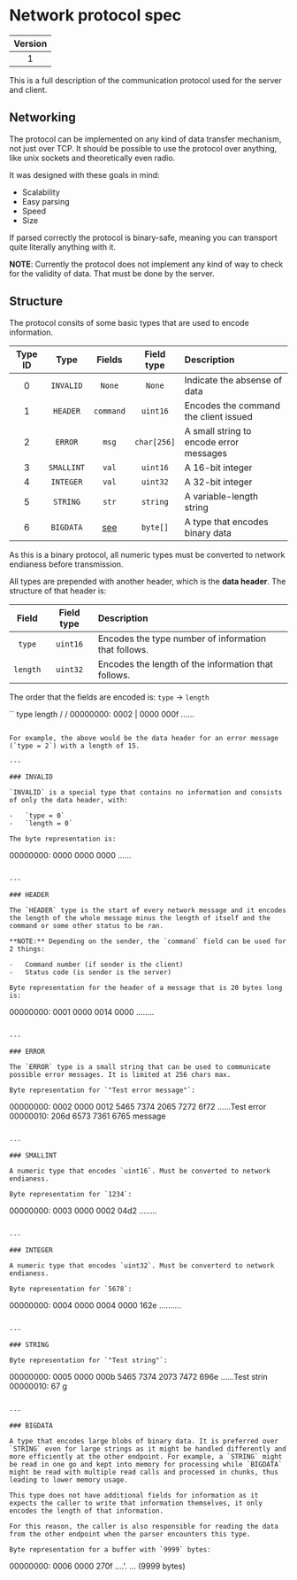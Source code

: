 # Network protocol spec

| Version |
| :-----: |
|    1    |

This is a full description of the communication protocol used for the server and client.

## Networking

The protocol can be implemented on any kind of data transfer mechanism, not just over TCP. It should be possible to use the protocol over anything, like unix sockets and theoretically even radio.

It was designed with these goals in mind:

-   Scalability
-   Easy parsing
-   Speed
-   Size

If parsed correctly the protocol is binary-safe, meaning you can transport quite literally anything with it.

**NOTE**: Currently the protocol does not implement any kind of way to check for the validity of data. That must be done by the server.

## Structure

The protocol consits of some basic types that are used to encode information.

| Type ID |    Type    |     Fields      | Field type  | Description                             |
| :-----: | :--------: | :-------------: | :---------: | :-------------------------------------- |
|    0    | `INVALID`  |     `None`      |   `None`    | Indicate the absense of data            |
|    1    |  `HEADER`  |    `command`    |  `uint16`   | Encodes the command the client issued   |
|    2    |  `ERROR`   |      `msg`      | `char[256]` | A small string to encode error messages |
|    3    | `SMALLINT` |      `val`      |  `uint16`   | A 16-bit integer                        |
|    4    | `INTEGER`  |      `val`      |  `uint32`   | A 32-bit integer                        |
|    5    |  `STRING`  |      `str`      |  `string`   | A variable-length string                |
|    6    | `BIGDATA`  | [see](#bigdata) |  `byte[]`   | A type that encodes binary data         |

As this is a binary protocol, all numeric types must be converted to network endianess before transmission.

All types are prepended with another header, which is the **data header**. The structure of that header is:

|  Field   | Field type | Description                                          |
| :------: | :--------: | :--------------------------------------------------- |
|  `type`  |  `uint16`  | Encodes the type number of information that follows. |
| `length` |  `uint32`  | Encodes the length of the information that follows.  |

The order that the fields are encoded is: `type` -> `length`

``
          type    length
           \/       \/
00000000: 0002 | 0000 000f                           ......
```

For example, the above would be the data header for an error message (`type = 2`) with a length of 15.

---

### INVALID

`INVALID` is a special type that contains no information and consists of only the data header, with:

-   `type = 0`
-   `length = 0`

The byte representation is:

```
00000000: 0000 0000 0000                           ......
```

---

### HEADER

The `HEADER` type is the start of every network message and it encodes the length of the whole message minus the length of itself and the command or some other status to be ran.

**NOTE:** Depending on the sender, the `command` field can be used for 2 things:

-   Command number (if sender is the client)
-   Status code (is sender is the server)

Byte representation for the header of a message that is 20 bytes long is:

```
00000000: 0001 0000 0014 0000                      ........
```

---

### ERROR

The `ERROR` type is a small string that can be used to communicate possible error messages. It is limited at 256 chars max.

Byte representation for `"Test error message"`:

```
00000000: 0002 0000 0012 5465 7374 2065 7272 6f72  ......Test error
00000010: 206d 6573 7361 6765                       message
```

---

### SMALLINT

A numeric type that encodes `uint16`. Must be converted to network endianess.

Byte representation for `1234`:

```
00000000: 0003 0000 0002 04d2                      ........
```

---

### INTEGER

A numeric type that encodes `uint32`. Must be converterd to network endianess.

Byte representation for `5678`:

```
00000000: 0004 0000 0004 0000 162e                 ..........
```

---

### STRING

Byte representation for `"Test string"`:

```
00000000: 0005 0000 000b 5465 7374 2073 7472 696e  ......Test strin
00000010: 67                                       g
```

---

### BIGDATA

A type that encodes large blobs of binary data. It is preferred over `STRING` even for large strings as it might be handled differently and more efficiently at the other endpoint. For example, a `STRING` might be read in one go and kept into memory for processing while `BIGDATA` might be read with multiple read calls and processed in chunks, thus leading to lower memory usage.

This type does not have additional fields for information as it expects the caller to write that information themselves, it only encodes the length of that information.

For this reason, the caller is also responsible for reading the data from the other endpoint when the parser encounters this type.

Byte representation for a buffer with `9999` bytes:

```
00000000: 0006 0000 270f                           ....'.
... (9999 bytes)
```
